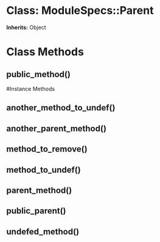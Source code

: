 # Class: ModuleSpecs::Parent
**Inherits:** Object
    



# Class Methods
## public_method() [](#method-c-public_method)

#Instance Methods
## another_method_to_undef() [](#method-i-another_method_to_undef)

## another_parent_method() [](#method-i-another_parent_method)

## method_to_remove() [](#method-i-method_to_remove)

## method_to_undef() [](#method-i-method_to_undef)

## parent_method() [](#method-i-parent_method)

## public_parent() [](#method-i-public_parent)

## undefed_method() [](#method-i-undefed_method)

